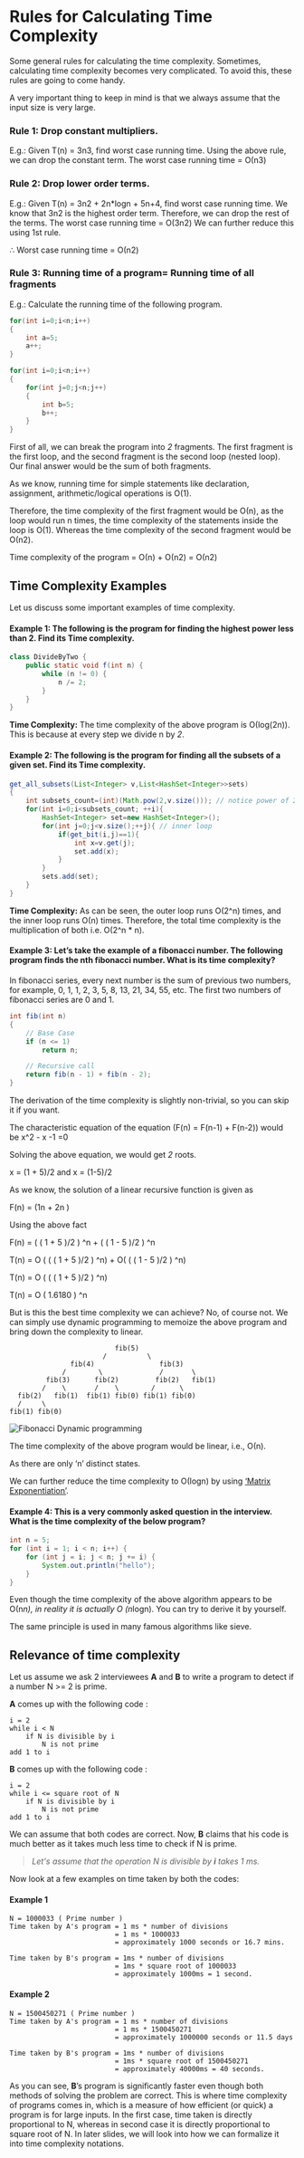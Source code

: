 # Rules for Calculating Time Complexity

Some general rules for calculating the time complexity. 
Sometimes, calculating time complexity becomes very complicated.
To avoid this, these rules are going to come handy.

A very important thing to keep in mind is that we always assume that the input size is very large.

### Rule 1: Drop constant multipliers.

E.g.: Given T(n) = 3n3, find worst case running time.
Using the above rule, we can drop the constant term.
The worst case running time = Ο(n3)

### Rule 2: Drop lower order terms.

E.g.: Given T(n) = 3n2 + 2n*logn + 5n+4, find worst case running time.
We know that 3n2 is the highest order term. 
Therefore, we can drop the rest of the terms.
The worst case running time = Ο(3n2)
We can further reduce this using 1st rule.

∴ Worst case running time = Ο(n2)

### Rule 3: Running time of a program= Running time of all fragments

E.g.: Calculate the running time of the following program.

```java
for(int i=0;i<n;i++)
{
    int a=5;
    a++;
}

for(int i=0;i<n;i++)
{
    for(int j=0;j<n;j++)
    {
        int b=5;
        b++;
    }
}
```

First of all, we can break the program into *2* fragments. 
The first fragment is the first loop, and the second fragment is the second loop (nested loop).
Our final answer would be the sum of both fragments.

As we know, running time for simple statements like declaration, assignment, arithmetic/logical operations is Ο(1).

Therefore, the time complexity of the first fragment would be Ο(n), 
as the loop would run n times, the time complexity of
the statements inside the loop is Ο(1).
Whereas the time complexity of the second fragment would be Ο(n2).

Time complexity of the program = Ο(n) + Ο(n2) = Ο(n2)

## Time Complexity Examples

Let us discuss some important examples of time complexity.

#### Example 1: The following is the program for finding the highest power less than 2. Find its Time complexity.

```java
class DivideByTwo {
    public static void f(int n) {
        while (n != 0) {
            n /= 2;
        }
    }
} 
```

**Time Complexity:** The time complexity of the above program is Ο(log(2n)). 
This is because at every step we divide n by *2*.

#### Example 2: The following is the program for finding all the subsets of a given set. Find its Time complexity.

```java
get_all_subsets(List<Integer> v,List<HashSet<Integer>>sets)
{
    int subsets_count=(int)(Math.pow(2,v.size())); // notice power of 2 here
    for(int i=0;i<subsets_count; ++i){
        HashSet<Integer> set=new HashSet<Integer>();
        for(int j=0;j<v.size();++j){ // inner loop
            if(get_bit(i,j)==1){
                int x=v.get(j);
                set.add(x);
            }
        }
        sets.add(set);
    }
}
```

**Time Complexity:** As can be seen, the outer loop runs Ο(2^n) times, and the inner loop runs Ο(n) times.
Therefore, the total time complexity is the multiplication of both i.e. Ο(2^n * n).

#### Example 3: Let’s take the example of a fibonacci number. The following program finds the nth fibonacci number. What is its time complexity?

In fibonacci series, every next number is the sum of previous two numbers, for example, 0, 1, 
1, 2, 3, 5, 8, 13, 21, 34, 55, etc. The first two numbers of fibonacci series are 0 and 1.

```java
int fib(int n)
{
    // Base Case
    if (n <= 1)
        return n;

    // Recursive call
    return fib(n - 1) + fib(n - 2);
}
```

The derivation of the time complexity is slightly non-trivial, so you can skip it if you want.

The characteristic equation of the equation (F(n) = F(n-1) + F(n-2)) would be x^2 - x -1 =0

Solving the above equation, we would get *2* roots.

x = (1 + 5)/2 and x = (1-5)/2

As we know, the solution of a linear recursive function is given as

F(n) = (1n + 2n )

Using the above fact

F(n) = ( ( 1 + 5 )/2 ) ^n + ( ( 1 - 5 )/2 ) ^n

T(n) = O ( ( ( 1 + 5 )/2 ) ^n) + Ο( ( ( 1 - 5 )/2 ) ^n)

T(n) = O ( ( ( 1 + 5 )/2 ) ^n)

T(n) = O ( 1.6180 ) ^n

But is this the best time complexity we can achieve?
No, of course not. 
We can simply use dynamic 
programming to memoize the above program and bring down the complexity to linear.


```text
                          fib(5)   
                       /          \
               fib(4)                fib(3)   
             /        \              /       \ 
         fib(3)      fib(2)         fib(2)   fib(1)
        /    \       /    \        /      \
  fib(2)   fib(1)  fib(1) fib(0) fib(1) fib(0)
  /     \
fib(1) fib(0)
```

![Fibonacci Dynamic programming](../Assets/nthfibonacciseriesdynamicprogramming.png)

The time complexity of the above program would be linear, i.e., Ο(n).

As there are only ‘n’ distinct states.

We can further reduce the time complexity to Ο(logn) 
by using [‘Matrix Exponentiation’](../src/main/java/io/github/drmanan/learn/fibonacci/FibonacciMatrixExponentiation.java).

#### Example 4: This is a very commonly asked question in the interview. What is the time complexity of the below program?

```java
int n = 5;
for (int i = 1; i < n; i++) {
    for (int j = i; j < n; j += i) {
        System.out.println("hello");
    }
}
```

Even though the time complexity of the above algorithm appears to be Ο(n*n), in reality it is actually O (n*logn).
You can try to derive it by yourself.

The same principle is used in many famous algorithms like sieve. 

## Relevance of time complexity

Let us assume we ask 2 interviewees **A** and **B** to write a program to detect if a number N >= 2 is prime.

**A** comes up with the following code :

```text 
i = 2
while i < N
    if N is divisible by i
        N is not prime
add 1 to i
```

**B** comes up with the following code :

```text
i = 2
while i <= square root of N
    if N is divisible by i
        N is not prime
add 1 to i
```

We can assume that both codes are correct.
Now, **B** claims that his code is much better as it takes much less time to check if N is prime.

> *Let's assume that the operation N is divisible by* ***i*** *takes 1 ms.*<br/>

Now look at a few examples on time taken by both the codes:

#### Example 1
```text
N = 1000033 ( Prime number ) 
Time taken by A's program = 1 ms * number of divisions
                          = 1 ms * 1000033
                          = approximately 1000 seconds or 16.7 mins. 

Time taken by B's program = 1ms * number of divisions 
                          = 1ms * square root of 1000033
                          = approximately 1000ms = 1 second. 
```

#### Example 2
```text
N = 1500450271 ( Prime number ) 
Time taken by A's program = 1 ms * number of divisions
                          = 1 ms * 1500450271
                          = approximately 1000000 seconds or 11.5 days 

Time taken by B's program = 1ms * number of divisions 
                          = 1ms * square root of 1500450271
                          = approximately 40000ms = 40 seconds.
```

As you can see, **B**’s program is significantly faster even though both methods of solving the problem are correct.
This is where time complexity of programs comes in,
which is a measure of how efficient (or quick) a program is for large inputs.
In the first case, time taken is directly proportional to N, 
whereas in second case it is directly proportional to square root of N. In later slides,
we will look into how we can formalize it into time complexity notations.